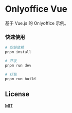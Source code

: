 # Onlyoffice Vue

基于 Vue.js 的 Onlyoffice 示例。


### 快速使用

```bash
# 安装依赖
pnpm install

# 开发
pnpm run dev

# 打包
pnpm run build
```


## License

[MIT](/LICENSE)
